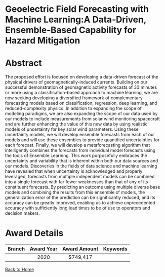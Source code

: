
Geoelectric Field Forecasting with Machine Learning:A Data-Driven, Ensemble-Based Capability for Hazard Mitigation
==================================================================================================================

# Abstract


The proposed effort is focused on developing a data-driven forecast of the physical drivers of geomagnetically-induced currents. Building on our successful demonstration of geomagnetic activity forecasts of 30 minutes or more using a classification-based approach to machine learning, we are now seeking developing a diversified framework of complementary forecasting models based on classification, regression, deep learning, and reduced-complexity physics. In addition to expanding the scope of modeling paradigms, we are also expanding the scope of our data used by our models to include measurements from solar wind monitoring spacecraft and are further enhancing the value of this new data by using realistic models of uncertainty for key solar wind parameters. Using these uncertainty models, we will develop ensemble forecasts from each of our models and will use these ensembles to provide quantified uncertainties for each forecast. Finally, we will develop a metaforecasting algorithm that intelligently combines the forecasts from individual model forecasts using the tools of Ensemble Learning. This work purposefully embraces the uncertainty and variability that is inherent within both our data sources and our models. Discoveries in the fields of data science and machine learning have revealed that when uncertainty is acknowledged and properly leveraged, forecasts from multiple independent models can be combined into a single forecast with far fewer weaknesses than that of any of its constituent forecasts. By predicting an outcome using multiple diverse base models and combining the results from this ensemble of models, the generalization error of the prediction can be significantly reduced, and its accuracy can be greatly improved, enabling us to achieve unprecedented accuracy with sufficiently long lead times to be of use to operators and decision makers.  

# Award Details

|Branch|Award Year|Award Amount|Keywords|
| :---: | :---: | :---: | :---: |
||2020|$749,417||
  
  


[Back to Home](https://github.com/chrischow/dod_sbir_awards/JT/#525)